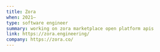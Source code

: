 ```yaml
---
title: Zora
when: 2021–
type: software engineer
summary: working on zora marketplace open platform apis
link: https://zora.engineering/
company: https://zora.co/
---
```

